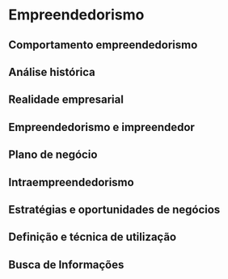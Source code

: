 # Empreendedorismo

## Comportamento empreendedorismo

## Análise histórica

## Realidade empresarial

## Empreendedorismo e impreendedor

## Plano de negócio

## Intraempreendedorismo

## Estratégias e oportunidades de negócios

## Definição e técnica de utilização

## Busca de Informações

